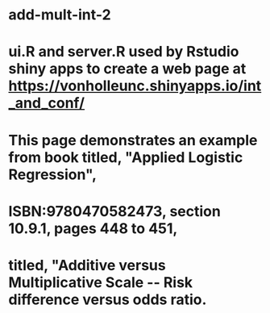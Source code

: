 # add-mult-int-2
# ui.R and server.R used by Rstudio shiny apps to create a web page at https://vonholleunc.shinyapps.io/int_and_conf/
# This page demonstrates an example from book titled, "Applied Logistic Regression", 
# ISBN:9780470582473, section 10.9.1, pages 448 to 451, 
# titled, "Additive versus Multiplicative Scale -- Risk difference versus odds ratio.
